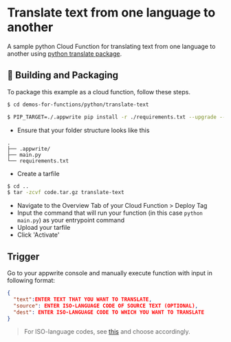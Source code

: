 # Translate text from one language to another
A sample python Cloud Function for translating text from one language to another using [python translate package](https://github.com/terryyin/translate-python).


## 🚀 Building and Packaging

To package this example as a cloud function, follow these steps.

```bash
$ cd demos-for-functions/python/translate-text

$ PIP_TARGET=./.appwrite pip install -r ./requirements.txt --upgrade --ignore-installed
```

* Ensure that your folder structure looks like this
```
.
├── .appwrite/
├── main.py
└── requirements.txt
```

* Create a tarfile

```bash
$ cd ..
$ tar -zcvf code.tar.gz translate-text
```

* Navigate to the Overview Tab of your Cloud Function > Deploy Tag
* Input the command that will run your function (in this case `python main.py`) as your entrypoint command
* Upload your tarfile
* Click 'Activate'

## Trigger
Go to your appwrite console and manually execute function with input in following format:
```json
{
  "text":ENTER TEXT THAT YOU WANT TO TRANSLATE,
  "source": ENTER ISO-LANGUAGE CODE OF SOURCE TEXT (OPTIONAL),
  "dest": ENTER ISO-LANGUAGE CODE TO WHICH YOU WANT TO TRANSLATE
}
```
> For ISO-language codes, see [this](https://www.andiamo.co.uk/resources/iso-language-codes/) and choose accordingly.
